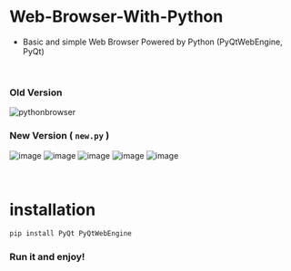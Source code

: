 # Web-Browser-With-Python

- Basic and simple Web Browser Powered by Python (PyQtWebEngine, PyQt)

<br>

### Old Version
![pythonbrowser](https://github.com/zoroxide/Web-Browser-With-Python/assets/72279810/c1984e07-a3cb-417f-b619-a314af11bdf4)

### New Version ( ```new.py``` )
![image](https://github.com/user-attachments/assets/53933713-8e99-4cd2-a3c9-0e908c7ea8ab)
![image](https://github.com/user-attachments/assets/07818fa6-8a37-45a3-aaf8-398823c810e2)
![image](https://github.com/user-attachments/assets/3fcd7d1d-9b84-44e7-8965-d96455ba7fca)
![image](https://github.com/user-attachments/assets/0e49620c-b3f7-4df7-b605-93cabc9732cc)
![image](https://github.com/user-attachments/assets/d67842b6-01e5-4218-8e0c-5cd52cbf3a6f)

<br>

# installation

```python
pip install PyQt PyQtWebEngine
```

### Run it and enjoy!
